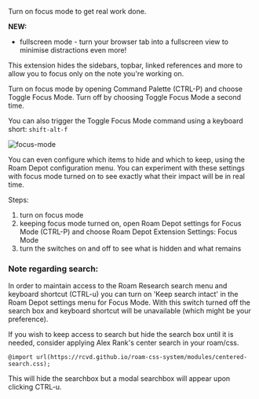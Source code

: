 Turn on focus mode to get real work done.

**NEW:** 
- fullscreen mode - turn your browser tab into a fullscreen view to minimise distractions even more!

This extension hides the sidebars, topbar, linked references and more to allow you to focus only on the note you're working on.

Turn on focus mode by opening Command Palette (CTRL-P) and choose Toggle Focus Mode. Turn off by choosing Toggle Focus Mode a second time.

You can also trigger the Toggle Focus Mode command using a keyboard short: ```shift-alt-f```

![focus-mode](https://user-images.githubusercontent.com/6857790/185523589-833a1b8c-59e7-4dfb-9824-a88245deb064.gif)

You can even configure which items to hide and which to keep, using the Roam Depot configuration menu. You can experiment with these settings with focus mode turned on to see exactly what their impact will be in real time.

Steps:
1. turn on focus mode
2. keeping focus mode turned on, open Roam Depot settings for Focus Mode (CTRL-P) and choose Roam Depot Extension Settings: Focus Mode
3. turn the switches on and off to see what is hidden and what remains

### Note regarding search:
In order to maintain access to the Roam Research search menu and keyboard shortcut (CTRL-u) you can turn on 'Keep search intact' in the Roam Depot settings menu for Focus Mode. With this switch turned off the search box and keyboard shortcut will be unavailable (which might be your preference).

If you wish to keep access to search but hide the search box until it is needed, consider applying Alex Rank's center search in your roam/css.

```@import url(https://rcvd.github.io/roam-css-system/modules/centered-search.css);```

This will hide the searchbox but a modal searchbox will appear upon clicking CTRL-u.
